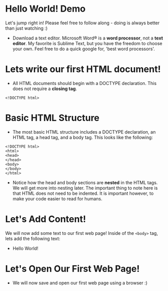 # Hello World! Demo
Let's jump right in! Please feel free to follow along - doing is always better than just watching :)

* Download a text editor. Microsoft Word® is a **word processor**, not a **text editor**. My favorite is Sublime Text, but you have the freedom to choose your own. Feel free to do a quick google for, 'best word processors'.

# Lets write our first HTML document!

* All HTML documents should begin with a DOCTYPE declaration.  This does not require a **closing tag**.

```
<!DOCTYPE html>
```

# Basic HTML Structure

* The most basic HTML structure includes a DOCTYPE declaration, an HTML tag, a head tag, and a body tag. This looks like the following:

```
<!DOCTYPE html>
<html>
<head>
</head>
<body>
</body>
</html>
```

* Notice how the head and body sections are **nested** in the HTML tags. We will get more into nesting later. The important thing to note here is that HTML does not need to be indented. It is important however, to make your code easier to read for humans. 

# Let's Add Content!

We will now add some text to our first web page! Inside of the ```<body>``` tag, lets add the following text:

* Hello World!
 
# Let's Open Our First Web Page!

* We will now save and open our first web page using a browser :)